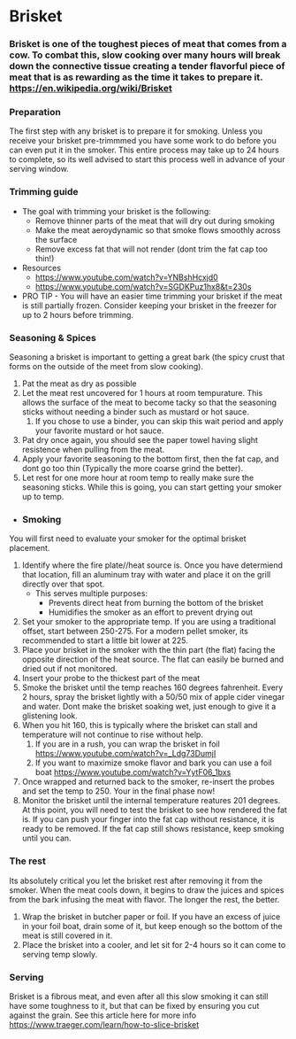 # Brisket

### Brisket is one of the toughest pieces of meat that comes from a cow. To combat this, slow cooking over many hours will break down the connective tissue creating a tender flavorful piece of meat that is as rewarding as the time it takes to prepare it. https://en.wikipedia.org/wiki/Brisket


### Preparation
The first step with any brisket is to prepare it for smoking. Unless you receive your brisket pre-trimmmed you have some work to do before you can even put it in the smoker. This entire process may take up to 24 hours to complete, so its well advised to start this process well in advance of your serving window.

### Trimming guide
* The goal with trimming your brisket is the following:
    * Remove thinner parts of the meat that will dry out during smoking
    * Make the meat aeroydynamic so that smoke flows smoothly across the surface
    * Remove excess fat that will not render (dont trim the fat cap too thin!)
* Resources
    * https://www.youtube.com/watch?v=YNBshHcxjd0
    * https://www.youtube.com/watch?v=SGDKPuz1hx8&t=230s
* PRO TIP - You will have an easier time trimming your brisket if the meat is still partially frozen. Consider keeping your brisket in the freezer for up to 2 hours before trimming.

### Seasoning & Spices
Seasoning a brisket is important to getting a great bark (the spicy crust that forms on the outside of the meet from slow cooking). 

1. Pat the meat as dry as possible 
1. Let the meat rest uncovered for 1 hours at room tempurature. This allows the surface of the meat to become tacky so that the seasoning sticks without needing a binder such as mustard or hot sauce.
    1. If you chose to use a binder, you can skip this wait period and apply your favorite mustard or hot sauce. 
1. Pat dry once again, you should see the paper towel having slight resistence when pulling from the meat.
1. Apply your favorite seasoning to the bottom first, then the fat cap, and dont go too thin (Typically the more coarse grind the better).
1. Let rest for one more hour at room temp to really make sure the seasoning sticks. While this is going, you can start getting your smoker up to temp.

* ### Smoking
You will first need to evaluate your smoker for the optimal brisket placement. 
1. Identify where the fire plate//heat source is. Once you have determiend that location, fill an aluminum tray with water and place it on the grill directly over that spot. 
    * This serves multiple purposes:
        * Prevents direct heat from burning the bottom of the brisket
        * Humidifies the smoker as an effort to prevent drying out
1. Set your smoker to the appropriate temp. If you are using a traditional offset, start between 250-275. For a modern pellet smoker, its recommended to start a little bit lower at 225.
1. Place your brisket in the smoker with the thin part (the flat) facing the opposite direction of the heat source. The flat can easily be burned and dried out if not monitored.
1. Insert your probe to the thickest part of the meat
1. Smoke the brisket until the temp reaches 160 degrees fahrenheit.  Every 2 hours, spray the brisket lightly with a 50/50 mix of apple cider vinegar and water. Dont make the brisket soaking wet, just enough to give it a glistening look.
1. When you hit 160, this is typically where the brisket can stall and temperature will not continue to rise without help.
    1. If you are in a rush, you can wrap the brisket in foil https://www.youtube.com/watch?v=_Ldg73DumjI
    1. If you want to maximize smoke flavor and bark you can use a foil boat https://www.youtube.com/watch?v=YytF06_1bxs
1. Once wrapped and returned back to the smoker, re-insert the probes and set the temp to 250. Your in the final phase now!
1. Monitor the brisket until the internal temperature reatures 201 degrees. At this point, you will need to test the brisket to see how rendered the fat is. If you can push your finger into the fat cap without resistance, it is ready to be removed. If the fat cap still shows resistance, keep smoking until you can.

### The rest
Its absolutely critical you let the brisket rest after removing it from the smoker. When the meat cools down, it begins to draw the juices and spices from the bark infusing the meat with flavor. The longer the rest, the better.

1. Wrap the brisket in butcher paper or foil. If you have an excess of juice in your foil boat, drain some of it, but keep enough so the bottom of the meat is still covered in it.
1. Place the brisket into a cooler, and let sit for 2-4 hours so it can come to serving temp slowly.


### Serving
Brisket is a fibrous meat, and even after all this slow smoking it can still have some toughness to it, but that can be fixed by ensuring you cut against the grain. See this article here for more info https://www.traeger.com/learn/how-to-slice-brisket 